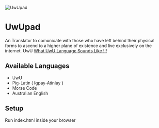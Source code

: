![UwUpad](https://raw.githubusercontent.com/Janmejay-Joshi/uwupad/main/assets/favicon.ico?raw=true)

# UwUpad
An Translator to comunicate with those who have left behind their physical forms to ascend to a higher plane of existence and live exclusively on the internet. UwU
[What UwU Language Sounds Like !!!](https://www.youtube.com/watch?v=7mBqm8uO4Cg)

## Available Languages
* UwU
* Pig-Latin ( Igpay-Atinlay )
* Morse Code
* Australian English

## Setup
Run index.html inside your browser
